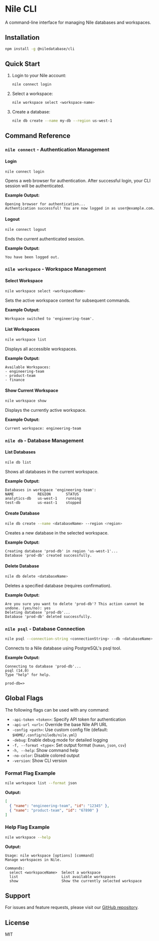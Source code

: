 # Nile CLI

A command-line interface for managing Nile databases and workspaces.

## Installation

```bash
npm install -g @niledatabase/cli
```

## Quick Start

1. Login to your Nile account:
   ```bash
   nile connect login
   ```

2. Select a workspace:
   ```bash
   nile workspace select <workspace-name>
   ```

3. Create a database:
   ```bash
   nile db create --name my-db --region us-west-1
   ```

## Command Reference

### `nile connect` - Authentication Management

#### Login
```bash
nile connect login
```
Opens a web browser for authentication. After successful login, your CLI session will be authenticated.

**Example Output:**
```
Opening browser for authentication...
Authentication successful! You are now logged in as user@example.com.
```

#### Logout
```bash
nile connect logout
```
Ends the current authenticated session.

**Example Output:**
```
You have been logged out.
```

### `nile workspace` - Workspace Management

#### Select Workspace
```bash
nile workspace select <workspaceName>
```
Sets the active workspace context for subsequent commands.

**Example Output:**
```
Workspace switched to 'engineering-team'.
```

#### List Workspaces
```bash
nile workspace list
```
Displays all accessible workspaces.

**Example Output:**
```
Available Workspaces:
- engineering-team
- product-team
- finance
```

#### Show Current Workspace
```bash
nile workspace show
```
Displays the currently active workspace.

**Example Output:**
```
Current workspace: engineering-team
```

### `nile db` - Database Management

#### List Databases
```bash
nile db list
```
Shows all databases in the current workspace.

**Example Output:**
```
Databases in workspace 'engineering-team':
NAME           REGION       STATUS
analytics-db   us-west-1    running
test-db        us-east-1    stopped
```

#### Create Database
```bash
nile db create --name <databaseName> --region <region>
```
Creates a new database in the selected workspace.

**Example Output:**
```
Creating database 'prod-db' in region 'us-west-1'...
Database 'prod-db' created successfully.
```

#### Delete Database
```bash
nile db delete <databaseName>
```
Deletes a specified database (requires confirmation).

**Example Output:**
```
Are you sure you want to delete 'prod-db'? This action cannot be undone. (yes/no): yes
Deleting database 'prod-db'...
Database 'prod-db' deleted successfully.
```

### `nile psql` - Database Connection

```bash
nile psql --connection-string <connectionString> --db <databaseName>
```
Connects to a Nile database using PostgreSQL's psql tool.

**Example Output:**
```
Connecting to database 'prod-db'...
psql (14.0)
Type "help" for help.

prod-db=>
```

## Global Flags

The following flags can be used with any command:

- `-api-token <token>`: Specify API token for authentication
- `-api-url <url>`: Override the base Nile API URL
- `-config <path>`: Use custom config file (default: `$HOME/.config/niledb/nile.yml`)
- `-debug`: Enable debug mode for detailed logging
- `-f, --format <type>`: Set output format (`human`, `json`, `csv`)
- `-h, --help`: Show command help
- `-no-color`: Disable colored output
- `-version`: Show CLI version

### Format Flag Example
```bash
nile workspace list --format json
```

**Output:**
```json
[
  { "name": "engineering-team", "id": "12345" },
  { "name": "product-team", "id": "67890" }
]
```

### Help Flag Example
```bash
nile workspace --help
```

**Output:**
```
Usage: nile workspace [options] [command]
Manage workspaces in Nile.

Commands:
  select <workspaceName>  Select a workspace
  list                    List available workspaces
  show                    Show the currently selected workspace
```

## Support

For issues and feature requests, please visit our [GitHub repository](https://github.com/niledatabase/nile-cli).

## License

MIT
